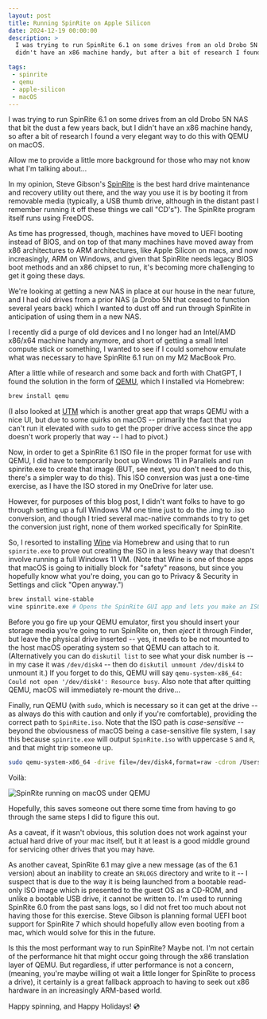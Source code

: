 ```yaml
---
layout: post
title: Running SpinRite on Apple Silicon
date: 2024-12-19 00:00:00
description: >
  I was trying to run SpinRite 6.1 on some drives from an old Drobo 5N NAS that bit the dust a few years back, but I
  didn't have an x86 machine handy, but after a bit of research I found a very elegant way to do this with QEMU.

tags:
 - spinrite
 - qemu
 - apple-silicon
 - macOS
---
```


I was trying to run SpinRite 6.1 on some drives from an old Drobo 5N NAS that bit the dust a few years back, but I
didn't have an x86 machine handy, so after a bit of research I found a very elegant way to do this with QEMU on macOS.

Allow me to provide a little more background for those who may not know what I'm talking about...

In my opinion, Steve Gibson's [SpinRite](https://www.grc.com/sr/spinrite.htm) is the best hard drive maintenance and
recovery utility out there, and the way you use it is by booting it from removable media (typically, a USB thumb drive,
although in the distant past I remember running it off these things we call "CD's"). The SpinRite program itself runs
using FreeDOS.

As time has progressed, though, machines have moved to UEFI booting instead of BIOS, and on top of that many machines
have moved away from x86 architectures to ARM architectures, like Apple Silicon on macs, and now increasingly, ARM on
Windows, and given that SpinRite needs legacy BIOS boot methods and an x86 chipset to run, it's becoming more
challenging to get it going these days.

We're looking at getting a new NAS in place at our house in the near future, and I had old drives from a prior NAS (a
Drobo 5N that ceased to function several years back) which I wanted to dust off and run through SpinRite in anticipation
of using them in a new NAS.

I recently did a purge of old devices and I no longer had an Intel/AMD x86/x64 machine handy anymore, and short of
getting a small Intel compute stick or something, I wanted to see if I could somehow emulate what was necessary to have
SpinRite 6.1 run on my M2 MacBook Pro.

After a little while of research and some back and forth with ChatGPT, I found the solution in the form of
[QEMU](https://www.qemu.org/), which I installed via Homebrew:

```bash
brew install qemu
```

(I also looked at [UTM](https://mac.getutm.app/) which is another great app that wraps QEMU with a nice UI, but due to
some quirks on macOS -- primarily the fact that you can't run it elevated with `sudo` to get the proper drive access
since the app doesn't work properly that way -- I had to pivot.)

Now, in order to get a SpinRite 6.1 ISO file in the proper format for use with QEMU, I did have to temporarily boot up
Windows 11 in Parallels and run spinrite.exe to create that image (BUT, see next, you don't need to do this, there's a
simpler way to do this). This ISO conversion was just a one-time exercise, as I have the ISO stored in my OneDrive for
later use.

However, for purposes of this blog post, I didn't want folks to have to go through setting up a full Windows VM one time
just to do the .img to .iso conversion, and though I tried several mac-native commands to try to get the conversion just
right, none of them worked specifically for SpinRite.

So, I resorted to installing [Wine](https://www.winehq.org/) via Homebrew and using
that to run `spinrite.exe` to prove out creating the ISO in a less heavy way that doesn't involve running a full
Windows 11 VM. (Note that Wine is one of those apps that macOS is going to initially block for "safety" reasons, but
since you hopefully know what you're doing, you can go to Privacy & Security in Settings and click "Open anyway.")

```bash
brew install wine-stable
wine spinrite.exe # Opens the SpinRite GUI app and lets you make an ISO; close once done
```

Before you go fire up your QEMU emulator, first you should insert your storage media you're going to run SpinRite on,
then _eject_ it through Finder, but leave the physical drive inserted -- yes, it needs to be not mounted to the host
macOS operating system so that QEMU can attach to it. (Alternatively you can do `diskutil list` to see what your disk
number is -- in my case it was `/dev/disk4` -- then do `diskutil unmount /dev/disk4` to unmount it.) If you forget to do
this, QEMU will say `qemu-system-x86_64: Could not open '/dev/disk4': Resource busy`. Also note that after quitting
QEMU, macOS will immediately re-mount the drive...

Finally, run QEMU (with `sudo`, which is necessary so it can get at the drive -- as always do this with caution and only
if you're comfortable), providing the correct path to `SpinRite.iso`. Note that the ISO path is _case-sensitive_ --
beyond the obviousness of macOS being a case-sensitive file system, I say this because `spinrite.exe` will output
`SpinRite.iso` with uppercase `S` and `R`, and that might trip someone up.

```bash
sudo qemu-system-x86_64 -drive file=/dev/disk4,format=raw -cdrom /Users/username/Desktop/SpinRite.iso -boot d
```

Voilà:

![SpinRite running on macOS under QEMU](/assets/images/spinrite-on-macos.png)

Hopefully, this saves someone out there some time from having to go through the same steps I did to figure this out.

As a caveat, if it wasn't obvious, this solution does not work against your actual hard drive of your mac itself, but it
at least is a good middle ground for servicing other drives that you may have.

As another caveat, SpinRite 6.1 may give a new message (as of the 6.1 version) about an inability to create an `SRLOGS`
directory and write to it -- I suspect that is due to the way it is being launched from a bootable read-only ISO image
which is presented to the guest OS as a CD-ROM, and unlike a bootable USB drive, it cannot be written to. I'm used to
running SpinRite 6.0 from the past sans logs, so I did not fret too much about not having those for this exercise. Steve
Gibson is planning formal UEFI boot support for SpinRite 7 which should hopefully allow even booting from a mac, which
would solve for this in the future.

Is this the most performant way to run SpinRite? Maybe not. I'm not certain of the performance hit that might occur going
through the x86 translation layer of QEMU. But regardless, if utter performance is not a concern, (meaning, you're maybe
willing ot wait a little longer for SpinRite to process a drive), it certainly is a great fallback approach to having to
seek out x86 hardware in an increasingly ARM-based world.

Happy spinning, and Happy Holidays! 💿
